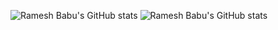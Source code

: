 ![Ramesh Babu's GitHub stats](https://github-readme-stats.vercel.app/api?username=ramesh-babu&theme=dark&show_icons=true)
![Ramesh Babu's GitHub stats](https://github-readme-stats.vercel.app/api?username=ramesh-babu&hide=contribs,prs)
